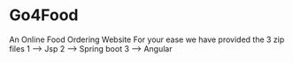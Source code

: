 # Go4Food
An Online Food Ordering Website
For your ease we have provided the 3 zip files
1 --> Jsp
2 --> Spring boot
3 --> Angular
